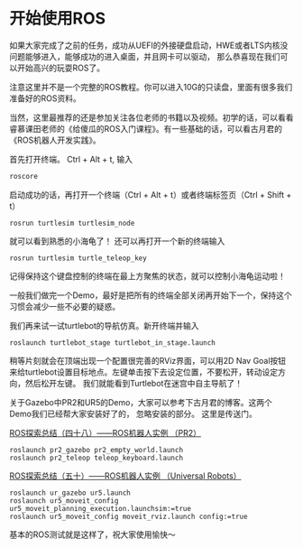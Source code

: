# 开始使用ROS

如果大家完成了之前的任务，成功从UEFI的外接硬盘启动，HWE或者LTS内核没问题能够进入，能够成功的进入桌面，并且网卡可以驱动，
那么恭喜现在我们可以开始高兴的玩耍ROS了。  

注意这里并不是一个完整的ROS教程。你可以进入10G的只读盘，里面有很多我们准备好的ROS资料。

当然，这里最推荐的还是参加关注各位老师的书籍以及视频。初学的话，可以看看睿慕课田老师的《给傻瓜的ROS入门课程》。有一些基础的话，可以看古月君的《ROS机器人开发实践》。

首先打开终端。 Ctrl + Alt + t, 输入

``` bash
roscore
```

启动成功的话，再打开一个终端（Ctrl + Alt + t）或者终端标签页（Ctrl + Shift + t）

```
rosrun turtlesim turtlesim_node
```

就可以看到熟悉的小海龟了！ 还可以再打开一个新的终端输入

```
rosrun turtlesim turtle_teleop_key
```
记得保持这个键盘控制的终端在最上方聚焦的状态，就可以控制小海龟运动啦！

一般我们做完一个Demo，最好是把所有的终端全部关闭再开始下一个，保持这个习惯会减少一些不必要的疑惑。

我们再来试一试turtlebot的导航仿真。新开终端并输入

```
roslaunch turtlebot_stage turtlebot_in_stage.launch
```
稍等片刻就会在顶端出现一个配置很完善的RViz界面，可以用2D Nav Goal按钮来给turtlebot设置目标地点。左键单击按下去设定位置，不要松开，转动设定方向，然后松开左键。
我们就能看到Turtlebot在迷宫中自主导航了！

关于Gazebo中PR2和UR5的Demo，大家可以参考下古月君的博客。这两个Demo我们已经帮大家安装好了的， 忽略安装的部分。
这里是传送门。

[ROS探索总结（四十八）——ROS机器人实例 （PR2）](http://www.guyuehome.com/1753)  

```
roslaunch pr2_gazebo pr2_empty_world.launch
roslaunch pr2_teleop teleop_keyboard.launch
```
[ROS探索总结（五十）——ROS机器人实例 （Universal Robots）](http://www.guyuehome.com/1834)

```
roslaunch ur_gazebo ur5.launch
roslaunch ur5_moveit_config ur5_moveit_planning_execution.launchsim:=true
roslaunch ur5_moveit_config moveit_rviz.launch config:=true
```
基本的ROS测试就是这样了，祝大家使用愉快～

